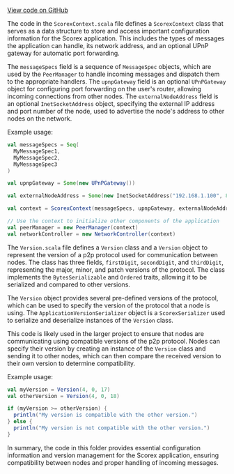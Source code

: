 [View code on GitHub](https://github.com/ergoplatform/ergo/.autodoc/docs/json/src/main/scala/scorex/core/app)

The code in the `ScorexContext.scala` file defines a `ScorexContext` class that serves as a data structure to store and access important configuration information for the Scorex application. This includes the types of messages the application can handle, its network address, and an optional UPnP gateway for automatic port forwarding.

The `messageSpecs` field is a sequence of `MessageSpec` objects, which are used by the `PeerManager` to handle incoming messages and dispatch them to the appropriate handlers. The `upnpGateway` field is an optional `UPnPGateway` object for configuring port forwarding on the user's router, allowing incoming connections from other nodes. The `externalNodeAddress` field is an optional `InetSocketAddress` object, specifying the external IP address and port number of the node, used to advertise the node's address to other nodes on the network.

Example usage:

```scala
val messageSpecs = Seq(
  MyMessageSpec1,
  MyMessageSpec2,
  MyMessageSpec3
)

val upnpGateway = Some(new UPnPGateway())

val externalNodeAddress = Some(new InetSocketAddress("192.168.1.100", 8080))

val context = ScorexContext(messageSpecs, upnpGateway, externalNodeAddress)

// Use the context to initialize other components of the application
val peerManager = new PeerManager(context)
val networkController = new NetworkController(context)
```

The `Version.scala` file defines a `Version` class and a `Version` object to represent the version of a p2p protocol used for communication between nodes. The class has three fields, `firstDigit`, `secondDigit`, and `thirdDigit`, representing the major, minor, and patch versions of the protocol. The class implements the `BytesSerializable` and `Ordered` traits, allowing it to be serialized and compared to other versions.

The `Version` object provides several pre-defined versions of the protocol, which can be used to specify the version of the protocol that a node is using. The `ApplicationVersionSerializer` object is a `ScorexSerializer` used to serialize and deserialize instances of the `Version` class.

This code is likely used in the larger project to ensure that nodes are communicating using compatible versions of the p2p protocol. Nodes can specify their version by creating an instance of the `Version` class and sending it to other nodes, which can then compare the received version to their own version to determine compatibility.

Example usage:

```scala
val myVersion = Version(4, 0, 17)
val otherVersion = Version(4, 0, 18)

if (myVersion >= otherVersion) {
  println("My version is compatible with the other version.")
} else {
  println("My version is not compatible with the other version.")
}
```

In summary, the code in this folder provides essential configuration information and version management for the Scorex application, ensuring compatibility between nodes and proper handling of incoming messages.

